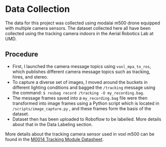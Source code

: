 # Data Collection 

The data for this project was collected using modalai m500 drone equipped with multiple camera sensors. The dataset collected here all have been collected using the tracking camera indoors in the Aerial Robotics Lab at UMD.  

## Procedure

- First, I launched the camera message topics using `voxl_mpa_to_ros`, which publishes different camera message topics such as tracking, hires, and stereo.
- To capture a diverse set of images, I moved around the buckets in different lighting conditions and bagged the `/tracking` message using the command: `$ rosbag record /tracking -O my_recording.bag`. 
- The message frames saved into a `my_recording.bag` file were then transformed into image frames using a Python script which is located in `/scripts/image_capture.py` , and these frames form the basis of the dataset.
- Dataset then has been uploaded to Roboflow to be labelled. More details about that in the Data Labeling section. 

More details about the tracking camera sensor used in voxl m500 can be found in the [M0014 Tracking Module Datasheet](https://docs.modalai.com/M0014/).
